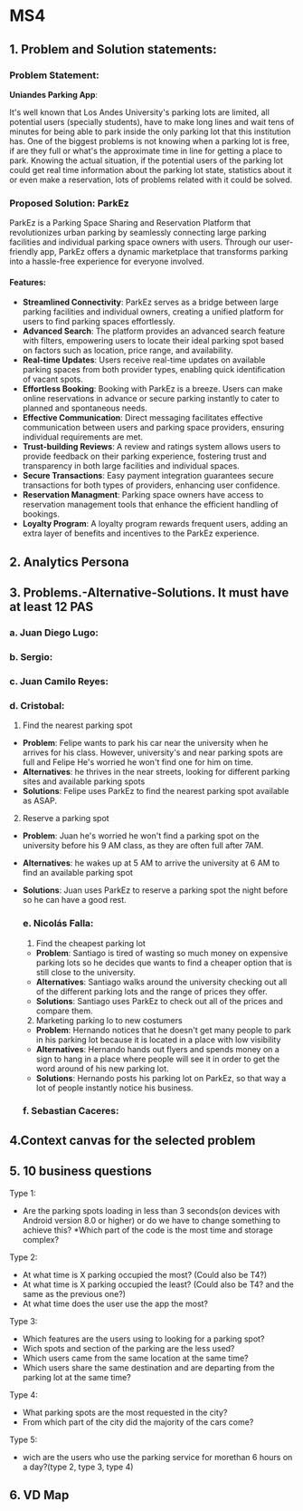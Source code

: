 # MS4
## 1. Problem and Solution statements:
### Problem Statement:

**Uniandes Parking App**:

It's well known that Los Andes University's parking lots are limited, all potential users (specially students), have to make long lines and wait tens of minutes for being able to park inside the only parking lot that this institution has. One of the biggest problems is not knowing when a parking lot is free, if are they full or what's the approximate time in line for getting a place to park. 
Knowing the actual situation, if the potential users of the parking lot could get real time information about the parking lot state, statistics about it or even make a reservation, lots of problems related with it could be solved.  

### Proposed Solution:  **ParkEz**

ParkEz is a Parking Space Sharing and Reservation Platform that revolutionizes urban parking by seamlessly connecting large parking facilities and individual parking space owners with users. Through our user-friendly app, ParkEz offers a dynamic marketplace that transforms parking into a hassle-free experience for everyone involved.

#### Features:

* **Streamlined Connectivity**: ParkEz serves as a bridge between large parking facilities and individual owners, creating a unified platform for users to find parking spaces effortlessly.
* **Advanced Search**: The platform provides an advanced search feature with filters, empowering users to locate their ideal parking spot based on factors such as location, price range, and availability.
* **Real-time Updates**: Users receive real-time updates on available parking spaces from both provider types, enabling quick identification of vacant spots.
* **Effortless Booking**: Booking with ParkEz is a breeze. Users can make online reservations in advance or secure parking instantly to cater to planned and spontaneous needs.
* **Effective Communication**: Direct messaging facilitates effective communication between users and parking space providers, ensuring individual requirements are met.
* **Trust-building Reviews**: A review and ratings system allows users to provide feedback on their parking experience, fostering trust and transparency in both large facilities and individual spaces.
* **Secure Transactions**: Easy payment integration guarantees secure transactions for both types of providers, enhancing user confidence.
* **Reservation Managment**: Parking space owners have access to reservation management tools that enhance the efficient handling of bookings.
* **Loyalty Program**: A loyalty program rewards frequent users, adding an extra layer of benefits and incentives to the ParkEz experience.

## 2. Analytics Persona

## 3. Problems.-Alternative-Solutions. It must have at least 12 PAS
  ### a. Juan Diego Lugo:
  ### b. Sergio:
  ### c. Juan Camilo Reyes:
  ### d. Cristobal:

1. Find the nearest parking spot
* **Problem**: Felipe wants to park his car near the university when he arrives for his class. However, university's and near parking spots are full and Felipe He's worried he won't find one for him on time.
* **Alternatives**: he thrives in the near streets, looking for different parking sites and available parking spots
* **Solutions**: Felipe uses ParkEz to find the nearest parking spot available as ASAP.

2. Reserve a parking spot
* **Problem**: Juan he's worried he won't find a parking spot on the university before his 9 AM class, as they are often full after 7AM.
* **Alternatives**: he wakes up at 5 AM to arrive the university at 6 AM to find an available parking spot
* **Solutions**:  Juan uses ParkEz to reserve a parking spot the night before so he can have a good rest.

  ### e. Nicolás Falla:

  1. Find the cheapest parking lot
  * **Problem**: Santiago is tired of wasting so much money on expensive parking lots so he decides que wants to find a cheaper option that is still close to the university.
  * **Alternatives**: Santiago walks around the university checking out all of the different parking lots and the range of prices they offer.
  * **Solutions**: Santiago uses ParkEz to check out all of the prices and compare them.
 
  2. Marketing parking lo to new costumers
  * **Problem**: Hernando notices that he doesn't get many people to park in his parking lot because it is located in a place with low visibility
  * **Alternatives**: Hernando hands out flyers and spends money on a sign to hang in a place where people will see it in order to get the word around of his new parking lot.
  * **Solutions**: Hernando posts his parking lot on ParkEz, so that way a lot of people instantly notice his business.
  ### f. Sebastian Caceres:

## 4.Context canvas for the selected problem

## 5. 10 business questions

Type 1:
* Are the parking spots loading in less than 3 seconds(on devices with Android version 8.0 or higher) or do we have to change something to achieve this?
*Which part of the code is the most time and storage complex?

Type 2:
* At what time is X parking occupied the most? (Could also be T4?)
* At what time is X parking occupied the least? (Could also be T4? and the same as the previous one?) 
* At what time does the user use the app the most?


Type 3:
* Which features are the users using to looking for a parking spot?
* Wich spots and section of the parking are the less used?
* Which users came from the same location at the same time?
* Which users share the same destination and are departing from the parking lot at the same time?

Type 4:
* What parking spots are the most requested in the city?
* From which part of the city did the majority of the cars come?

Type 5:
* wich are the users who use the parking service for morethan 6 hours on a day?(type 2, type 3, type 4)

## 6. VD Map 

